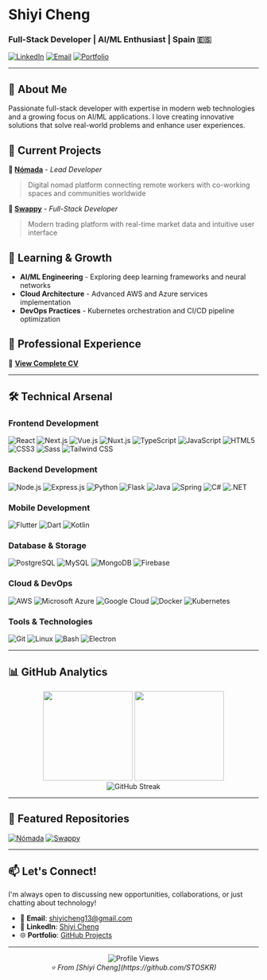 # Shiyi Cheng
### Full-Stack Developer | AI/ML Enthusiast | Spain 🇪🇸

[![LinkedIn](https://img.shields.io/badge/LinkedIn-0077B5?style=for-the-badge&logo=linkedin&logoColor=white)](https://www.linkedin.com/in/shiyi-cheng-08a413251/)
[![Email](https://img.shields.io/badge/Email-D14836?style=for-the-badge&logo=gmail&logoColor=white)](mailto:shiyicheng13@gmail.com)
[![Portfolio](https://img.shields.io/badge/Portfolio-000000?style=for-the-badge&logo=github&logoColor=white)](https://github.com/STOSKR)

---

## 🚀 About Me

Passionate full-stack developer with expertise in modern web technologies and a growing focus on AI/ML applications. I love creating innovative solutions that solve real-world problems and enhance user experiences.

## 🔭 Current Projects

**🌟 [Nómada](https://www.nomadapp.site/)** - *Lead Developer*
> Digital nomad platform connecting remote workers with co-working spaces and communities worldwide

**💱 [Swappy](https://swappy-pin.web.app/)** - *Full-Stack Developer*
> Modern trading platform with real-time market data and intuitive user interface

## 🌱 Learning & Growth

- **AI/ML Engineering** - Exploring deep learning frameworks and neural networks
- **Cloud Architecture** - Advanced AWS and Azure services implementation
- **DevOps Practices** - Kubernetes orchestration and CI/CD pipeline optimization

## 💼 Professional Experience

📄 **[View Complete CV](https://upvedues-my.sharepoint.com/:w:/g/personal/scheng1_upv_edu_es/ETpXPZtad4dImNYsFdEJe8IB499GHsbvF6YIBUMlb_-abw?e=nu6Vcb)**

---

## 🛠️ Technical Arsenal

### **Frontend Development**
![React](https://img.shields.io/badge/React-20232A?style=for-the-badge&logo=react&logoColor=61DAFB)
![Next.js](https://img.shields.io/badge/Next.js-000000?style=for-the-badge&logo=next.js&logoColor=white)
![Vue.js](https://img.shields.io/badge/Vue.js-35495E?style=for-the-badge&logo=vue.js&logoColor=4FC08D)
![Nuxt.js](https://img.shields.io/badge/Nuxt.js-00C58E?style=for-the-badge&logo=nuxt.js&logoColor=white)
![TypeScript](https://img.shields.io/badge/TypeScript-007ACC?style=for-the-badge&logo=typescript&logoColor=white)
![JavaScript](https://img.shields.io/badge/JavaScript-F7DF1E?style=for-the-badge&logo=javascript&logoColor=black)
![HTML5](https://img.shields.io/badge/HTML5-E34F26?style=for-the-badge&logo=html5&logoColor=white)
![CSS3](https://img.shields.io/badge/CSS3-1572B6?style=for-the-badge&logo=css3&logoColor=white)
![Sass](https://img.shields.io/badge/Sass-CC6699?style=for-the-badge&logo=sass&logoColor=white)
![Tailwind CSS](https://img.shields.io/badge/Tailwind_CSS-38B2AC?style=for-the-badge&logo=tailwind-css&logoColor=white)

### **Backend Development**
![Node.js](https://img.shields.io/badge/Node.js-43853D?style=for-the-badge&logo=node.js&logoColor=white)
![Express.js](https://img.shields.io/badge/Express.js-404D59?style=for-the-badge)
![Python](https://img.shields.io/badge/Python-3776AB?style=for-the-badge&logo=python&logoColor=white)
![Flask](https://img.shields.io/badge/Flask-000000?style=for-the-badge&logo=flask&logoColor=white)
![Java](https://img.shields.io/badge/Java-ED8B00?style=for-the-badge&logo=java&logoColor=white)
![Spring](https://img.shields.io/badge/Spring-6DB33F?style=for-the-badge&logo=spring&logoColor=white)
![C#](https://img.shields.io/badge/C%23-239120?style=for-the-badge&logo=c-sharp&logoColor=white)
![.NET](https://img.shields.io/badge/.NET-5C2D91?style=for-the-badge&logo=.net&logoColor=white)

### **Mobile Development**
![Flutter](https://img.shields.io/badge/Flutter-02569B?style=for-the-badge&logo=flutter&logoColor=white)
![Dart](https://img.shields.io/badge/Dart-0175C2?style=for-the-badge&logo=dart&logoColor=white)
![Kotlin](https://img.shields.io/badge/Kotlin-0095D5?style=for-the-badge&logo=kotlin&logoColor=white)

### **Database & Storage**
![PostgreSQL](https://img.shields.io/badge/PostgreSQL-316192?style=for-the-badge&logo=postgresql&logoColor=white)
![MySQL](https://img.shields.io/badge/MySQL-00000F?style=for-the-badge&logo=mysql&logoColor=white)
![MongoDB](https://img.shields.io/badge/MongoDB-4EA94B?style=for-the-badge&logo=mongodb&logoColor=white)
![Firebase](https://img.shields.io/badge/Firebase-039BE5?style=for-the-badge&logo=Firebase&logoColor=white)

### **Cloud & DevOps**
![AWS](https://img.shields.io/badge/Amazon_AWS-232F3E?style=for-the-badge&logo=amazon-aws&logoColor=white)
![Microsoft Azure](https://img.shields.io/badge/Microsoft_Azure-0089D0?style=for-the-badge&logo=microsoft-azure&logoColor=white)
![Google Cloud](https://img.shields.io/badge/Google_Cloud-4285F4?style=for-the-badge&logo=google-cloud&logoColor=white)
![Docker](https://img.shields.io/badge/Docker-2496ED?style=for-the-badge&logo=docker&logoColor=white)
![Kubernetes](https://img.shields.io/badge/Kubernetes-326ce5?style=for-the-badge&logo=kubernetes&logoColor=white)

### **Tools & Technologies**
![Git](https://img.shields.io/badge/Git-F05032?style=for-the-badge&logo=git&logoColor=white)
![Linux](https://img.shields.io/badge/Linux-FCC624?style=for-the-badge&logo=linux&logoColor=black)
![Bash](https://img.shields.io/badge/GNU%20Bash-4EAA25?style=for-the-badge&logo=GNU%20Bash&logoColor=white)
![Electron](https://img.shields.io/badge/Electron-191970?style=for-the-badge&logo=Electron&logoColor=white)

---

## 📊 GitHub Analytics

<div align="center">
  <img height="180em" src="https://github-readme-stats.vercel.app/api?username=STOSKR&show_icons=true&theme=tokyonight&include_all_commits=true&count_private=true"/>
  <img height="180em" src="https://github-readme-stats.vercel.app/api/top-langs/?username=STOSKR&layout=compact&langs_count=8&theme=tokyonight"/>
</div>

<div align="center">
  <img src="https://github-readme-streak-stats.herokuapp.com/?user=STOSKR&theme=tokyonight" alt="GitHub Streak"/>
</div>

---

## 🎯 Featured Repositories

[![Nómada](https://github-readme-stats.vercel.app/api/pin/?username=STOSKR&repo=nomada&theme=tokyonight)](https://github.com/STOSKR/nomada)
[![Swappy](https://github-readme-stats.vercel.app/api/pin/?username=STOSKR&repo=swappy&theme=tokyonight)](https://github.com/STOSKR/swappy)

---

## 📫 Let's Connect!

I'm always open to discussing new opportunities, collaborations, or just chatting about technology!

- 📧 **Email**: shiyicheng13@gmail.com
- 💼 **LinkedIn**: [Shiyi Cheng](https://linkedin.com/in/shiyi-cheng)
- 🌐 **Portfolio**: [GitHub Projects](https://github.com/STOSKR)

---

<div align="center">
  <img src="https://komarev.com/ghpvc/?username=STOSKR&color=blueviolet&style=for-the-badge" alt="Profile Views"/>
</div>

<div align="center">
  <i>⭐️ From [Shiyi Cheng](https://github.com/STOSKR)</i>
</div>
